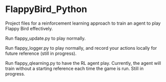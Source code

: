 # FlappyBird_Python
Project files for a reinforcement learning approach to train an agent to play Flappy Bird effectively.

Run flappy_update.py to play normally.

Run flappy_logger.py to play normally, and record your actions locally for future reference (still in progress).

Run flappy_qlearning.py to have the RL agent play. Currently, the agent will train without a starting reference each time the game is run. Still in progress.

